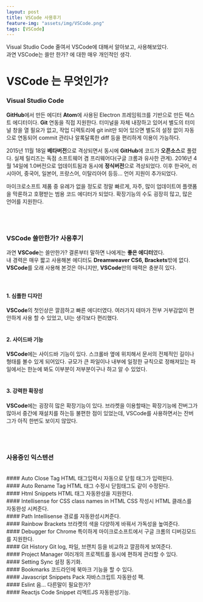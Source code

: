 ```yaml
---
layout: post
title: VSCode 사용후기
feature-img: "assets/img/VSCode.png"
tags: [VSCode]
---
```

Visual Studio Code 줄여서 VSCode에 대해서 알아보고, 사용해보았다.  
과연 VSCode는 쓸만 한가? 에 대한 매우 개인적인 생각.  

# VSCode 는 무엇인가?
### Visual Studio Code  
**GitHub**에서 만든 에디터 **Atom**에 사용된 Electron 프레임워크를 기반으로 만든 텍스트 에디터이다. **Git** 연동을 직접 지원한다. 터미널을 자체 내장하고 있어서 별도의 터미널 창을 열 필요가 없고, 작업 디렉토리에 git init만 되어 있으면 별도의 설정 없이 자동으로 연동되어 commit 관리나 알록달록한 diff 등을 편리하게 이용이 가능하다.  

2015년 11월 18일 **베타버전**으로 격상되면서 동시에 **GitHub**에 코드가 **오픈소스**로 풀렸다. 실제 릴리즈는 독점 소프트웨어 겸 프리웨어다(구글 크롬과 유사한 관계). 2016년 4월 14일에 1.0버전으로 업데이트됨과 동시에 **정식버전**으로 격상되었다. 이후 한국어, 러시아어, 중국어, 일본어, 프랑스어, 이탈리아어 등등... 언어 지원이 추가되었다.  

마이크로소프트 제품 중 유례가 없을 정도로 정말 빠르게, 자주, 많이 업데이트여 플랫폼을 막론하고 호평받는 범용 코드 에디터가 되었다. 확장기능의 수도 굉장히 많고, 많은 언어를 지원한다.  
<br>
<br>
<br>
### VSCode 쓸만한가? 사용후기  
과연 **VSCode**는 쓸만한가? 결론부터 말하면 나에게는 **좋은 에디터**였다.  
내 경력은 매우 짧고 사용해본 에디터도 **Dreamweaver CS6, Brackets**밖에 없다.  
**VSCode**를 오래 사용해 본것은 아니지만, **VSCode**만의 매력은 충분히 있다.  
<br>
<br>
#### 1. 심플한 디자인
**VSCode**의 첫인상은 깔끔하고 빠른 에디터였다. 여러가지 테마가 전부 거부감없이 편안하게 사용 할 수 있었고, UI는 생각보다 편리했다.  
<br>
#### 2. 사이드바 기능
**VSCode**에는 사이드바 기능이 있다. 스크롤바 옆에 위치해서 문서의 전체적인 길이나 형태를 볼수 있게 되어있다. 규모가 큰 파일이나 내부에 일정한 규칙으로 정해져있는 파일에서는 한눈에 봐도 이부분이 저부분이구나 하고 알 수 있었다.  
<br>
#### 3. 강력한 확장성  
**VSCode**에는 굉장히 많은 확장기능이 있다. 브라켓을 이용할때는 확장기능에 잔버그가 많아서 중간에 재설치를 하는등 불편한 점이 있었는데, VSCode를 사용하면서는 잔버그가 아직 한번도 보이지 않았다.  
<br>
<br>
<br>
### 사용중인 익스텐션  
<br>
#### Auto Close Tag
HTML 태그입력시 자동으로 닫힘 태그가 입력된다.  
<br>
#### Auto Rename Tag
HTML 태그 수정시 닫힘태그도 같이 수정된다.  
<br>
#### Html Snippets
HTML 태그 자동완성을 지원한다.  
<br>
#### Intellisense for CSS class names in HTML
CSS 작성시 HTML 클래스를 자동완성 시켜준다.  
<br>
#### Path Intellisense
경로를 자동완성시켜준다.  
<br>
#### Rainbow Brackets
브라켓의 색을 다양하게 바꿔서 가독성을 높여준다.  
<br>
#### Debugger for Chrome
특이하게 마이크로소프트에서 구글 크롬의 디버깅모드를 지원한다.  
<br>
#### Git History
Git log, 파일, 브랜치 등을 비교하고 깔끔하게 보여준다.  
<br>
#### Project Manager
여러개의 프로젝트를 동시에 편하게 관리할 수 있다.  
<br>
#### Setting Sync
설정 동기화.
<br>
#### Bookmarks
코드라인에 북마크 기능을 할 수 있다.  
<br>
#### Javascript Snippets Pack
자바스크립트 자동완성 팩.  
<br>
#### Eslint
음... 다른말이 필요한가?  
<br>
#### Reactjs Code Snippet
리액트JS 자동완성기능.
